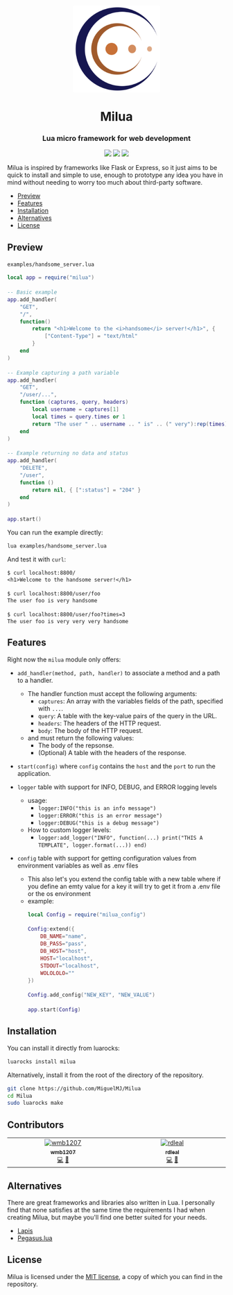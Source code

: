 <p align="center"><img align="center" src="doc/logo.svg" height="200px"></p>
<h1 align="center">Milua</h2>
<h3 align="center">Lua micro framework for web development</h3>
<p align="center">
<img src="https://img.shields.io/badge/Lua-5.4-2C2D72?style=flat-square&logo=lua">
<img src="https://img.shields.io/luarocks/v/MiguelMJ/milua?style=flat-square"/>
<a href="LICENSE"><img src="https://img.shields.io/badge/license-MIT-informational?style=flat-square"/></a>
</p>

Milua is inspired by frameworks like Flask or Express, so it just aims to be quick to install and simple to use, enough to prototype any idea you have in mind without needing to worry too much about third-party software.

- [Preview](#preview)
- [Features](#features)
- [Installation](#installation)
- [Alternatives](#alternatives)
- [License](#license)


## Preview

`examples/handsome_server.lua`
```lua
local app = require("milua")

-- Basic example
app.add_handler(
    "GET",
    "/",
    function()
        return "<h1>Welcome to the <i>handsome</i> server!</h1>", {
            ["Content-Type"] = "text/html"
        }
    end
)

-- Example capturing a path variable
app.add_handler(
    "GET",
    "/user/...", 
    function (captures, query, headers)
        local username = captures[1]
        local times = query.times or 1
        return "The user " .. username .. " is" .. (" very"):rep(times) .. " handsome"
    end
)

-- Example returning no data and status
app.add_handler(
    "DELETE",
    "/user",
    function ()
        return nil, { [":status"] = "204" }
    end
)

app.start()
```
You can run the example directly:
```bash
lua examples/handsome_server.lua
```
And test it with `curl`:
```output
$ curl localhost:8800/
<h1>Welcome to the handsome server!</h1> 

$ curl localhost:8800/user/foo
The user foo is very handsome

$ curl localhost:8800/user/foo?times=3
The user foo is very very very handsome
```

## Features

Right now the `milua` module only offers:

- `add_handler(method, path, handler)` to associate a method and a path to a handler.
    - The handler function must accept the following arguments:
        - `captures`: An array with the variables fields of the path, specified with `...`.
        - `query`: A table with the key-value pairs of the query in the URL.
        - `headers`: The headers of the HTTP request.
        - `body`: The body of the HTTP request.
    - and must return the following values:
        - The body of the repsonse.
        - (Optional) A table with the headers of the response.

- `start(config)` where `config` contains the `host` and the `port` to run the application.
- `logger` table with support for INFO, DEBUG, and ERROR logging levels
    - usage:
        - `logger:INFO("this is an info message")`
        - `logger:ERROR("this is an error message")`
        - `logger:DEBUG("this is a debug message")`
    - How to custom logger levels:
        - `logger:add_logger("INFO", function(...) print("THIS A TEMPLATE", logger.format(...)) end)`
- `config` table with support for getting configuration values from environment variables as well as .env files
    - This also let's you extend the config table with a new table where if you define an emty value for a key it will try to get it from a .env file or the os environment
    - example: 
        ```lua
        local Config = require("milua_config")

        Config:extend({
            DB_NAME="name",
            DB_PASS="pass",
            DB_HOST="host",
            HOST="localhost",
            STDOUT="localhost",
            WOLOLOLO=""
        })
        
        Config.add_config("NEW_KEY", "NEW_VALUE")
        
        app.start(Config)
        ```

## Installation
You can install it directly from luarocks:
```bash
luarocks install milua
```
Alternatively, install it from the root of the directory of the repository.
```bash
git clone https://github.com/MiguelMJ/Milua
cd Milua
sudo luarocks make
```

## Contributors

<!-- ALL-CONTRIBUTORS-LIST:START - Do not remove or modify this section -->
<!-- prettier-ignore-start -->
<!-- markdownlint-disable -->
<table>
  <tbody>
    <tr>
      <td align="center" valign="top" width="14.28%"><a href="https://github.com/wmb1207"><img src="https://avatars.githubusercontent.com/u/89983571?v=4?s=100" width="100px;" alt="wmb1207"/><br /><sub><b>wmb1207</b></sub></a><br /><a href="https://github.com/MiguelMJ/Milua/commits?author=wmb1207" title="Code">💻</a> <a href="https://github.com/MiguelMJ/Milua/commits?author=wmb1207" title="Documentation">📖</a></td>
      <td align="center" valign="top" width="14.28%"><a href="https://github.com/rdleal"><img src="https://avatars.githubusercontent.com/u/54686430?v=4?s=100" width="100px;" alt="rdleal"/><br /><sub><b>rdleal</b></sub></a><br /><a href="https://github.com/MiguelMJ/Milua/commits?author=rdleal" title="Code">💻</a> <a href="https://github.com/MiguelMJ/Milua/commits?author=rdleal" title="Documentation">📖</a></td>
    </tr>
  </tbody>
</table>

<!-- markdownlint-restore -->
<!-- prettier-ignore-end -->

<!-- ALL-CONTRIBUTORS-LIST:END -->
<!-- prettier-ignore-start -->
<!-- markdownlint-disable -->

<!-- markdownlint-restore -->
<!-- prettier-ignore-end -->

<!-- ALL-CONTRIBUTORS-LIST:END -->

## Alternatives
There are great frameworks and libraries also written in Lua. I personally find that none satisfies at the same time the requirements I had when creating Milua, but maybe you'll find one better suited for your needs.

- [Lapis](https://github.com/leafo/lapis)
- [Pegasus.lua](https://github.com/EvandroLG/pegasus.lua)

## License
Milua is licensed under the [MIT license](LICENSE), a copy of which you can find in the repository.
